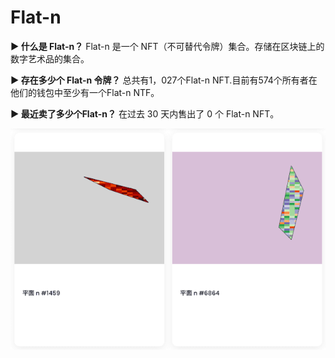 # Flat-n

**▶ 什么是 Flat-n？**
Flat-n 是一个 NFT（不可替代令牌）集合。存储在区块链上的数字艺术品的集合。

**▶ 存在多少个 Flat-n 令牌？**
总共有1，027个Flat-n NFT.目前有574个所有者在他们的钱包中至少有一个Flat-n NTF。

**▶ 最近卖了多少个Flat-n？**
在过去 30 天内售出了 0 个 Flat-n NFT。

![nft](28.png)
